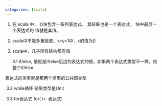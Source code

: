 ```yaml
---
categories: [scala]
---
```




1. 在 scala 中， {}块包含一系列表达式， 其结果也是一个表达式， 块中最后一个表达式的
   值就是其值。

2. scala中不能多重赋值，x=y=1中，x的值为()

3. scala中，几乎所有结构都有值

   3.1 if/else,  值就是if/else后边的表达式的值，如果两个表达式类型不一样，则整个if/else

表达式的类型就是那两个类型的公共超类型

​          3.2 while循环  结果类型是Unit

​          3.3 for表达式 for( i<- 表达式)